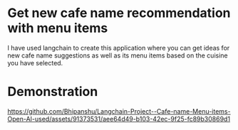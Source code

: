 # Get new cafe name recommendation with menu items
I have used langchain to create this application where you can get ideas for new cafe name suggestions as well as its menu items based on the cuisine you have selected.

# Demonstration

https://github.com/Bhipanshu/Langchain-Project--Cafe-name-Menu-items-Open-AI-used/assets/91373531/aee64d49-b103-42ec-9f25-fc89b30869d1

